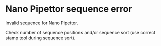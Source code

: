# Nano Pipettor sequence error

Invalid sequence for Nano Pipettor.

&#x20;

Check number of sequence positions and/or sequence sort (use correct stamp tool during sequence sort).
